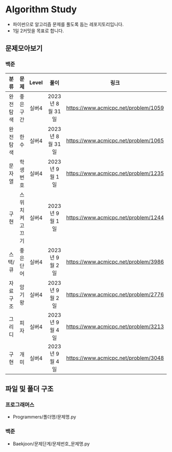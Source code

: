 # Algorithm Study
- 파이썬으로 알고리즘 문제를 풀도록 돕는 레포지토리입니다.
- 1일 2커밋을 목표로 합니다.

## 문제모아보기
### 백준
|분류    |문제           |Level|풀이            |링크                               |난이도    |
|:------:|:-------------:|:---:|:-------------:|:----------------------------------:|:--------:|
|완전탐색|좋은구간        |실버4|2023년 8월 31일|https://www.acmicpc.net/problem/1059|★★★    |
|완전탐색|한수            |실버4|2023년 8월 31일|https://www.acmicpc.net/problem/1065|★★★    |
|문자열  |학생번호        |실버4|2023년 9월 1일 |https://www.acmicpc.net/problem/1235|★★★    |
|구현    |스위치 켜고 끄기|실버4|2023년 9월 1일 |https://www.acmicpc.net/problem/1244|★★★★★|
|스택/큐 |좋은 단어       |실버4|2023년 9월 2일 |https://www.acmicpc.net/problem/3986|★★      |
|자료구조|암기왕          |실버4|2023년 9월 2일 |https://www.acmicpc.net/problem/2776|★        |
|그리디  |피자            |실버4|2023년 9월 4일 |https://www.acmicpc.net/problem/3213|★★★★★|
|구현    |개미            |실버4|2023년 9월 4일 |https://www.acmicpc.net/problem/3048|★★★★  |

## 파일 및 폴더 구조
### 프로그래머스
- Programmers/폴더명/문제명.py

### 백준
- Baekjoon/문제단계/문제번호_문제명.py

